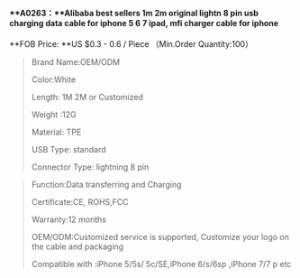 #### **A0263：**Alibaba best sellers 1m 2m original lightn 8 pin usb charging data cable for iphone 5 6 7 ipad, mfi charger cable for iphone

**FOB Price: **US $0.3 - 0.6 / Piece （Min.Order Quantity:100）

> Brand Name:OEM/ODM
>
> Color:White
>
> Length: 1M 2M or Customized
>
> Weight :12G
>
> Material: TPE
>
> USB Type: standard
>
> Connector Type: lightning 8 pin

> Function:Data transferring and Charging
>
> Certificate:CE, ROHS,FCC
>
> Warranty:12 months
>
> OEM/ODM:Customized service is supported, Customize your logo on the cable and packaging
>
> Compatible with :iPhone 5/5s/ 5c/SE,iPhone 6/s/6sp ,iPhone 7/7 p etc






